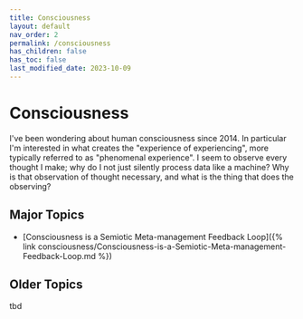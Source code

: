 ```yaml
---
title: Consciousness
layout: default
nav_order: 2
permalink: /consciousness
has_children: false
has_toc: false
last_modified_date: 2023-10-09
---
```


# Consciousness

I've been wondering about human consciousness since 2014. In particular I'm interested in what creates the "experience of experiencing", more typically referred to as "phenomenal experience". I seem to observe every thought I make; why do I not just silently process data like a machine? Why is that observation of thought necessary, and what is the thing that does the observing?

## Major Topics

* [Consciousness is a Semiotic Meta-management Feedback Loop]({% link consciousness/Consciousness-is-a-Semiotic-Meta-management-Feedback-Loop.md %})

## Older Topics

tbd
